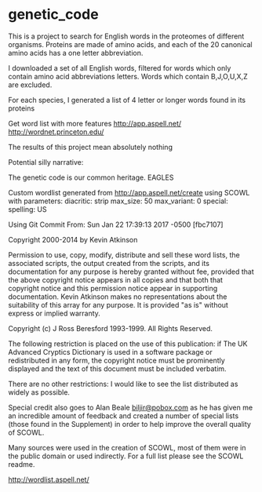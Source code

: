 # genetic_code

This is a project to search for English words in the proteomes of different organisms.  Proteins are made of amino acids, and each of the 20 canonical amino acids has a one letter abbreviation.

I downloaded a set of all English words, filtered for words which only contain amino acid abbreviations letters.  Words which contain B,J,O,U,X,Z are excluded. 

For each species, I generated a list of 4 letter or longer words found in its proteins

Get word list with more features
http://app.aspell.net/
http://wordnet.princeton.edu/

The results of this project mean absolutely nothing






Potential silly narrative: 

The genetic code is our common heritage. EAGLES


Custom wordlist generated from http://app.aspell.net/create using SCOWL
with parameters:
  diacritic: strip
  max_size: 50
  max_variant: 0
  special: <none>
  spelling: US

Using Git Commit From: Sun Jan 22 17:39:13 2017 -0500 [fbc7107]

Copyright 2000-2014 by Kevin Atkinson

  Permission to use, copy, modify, distribute and sell these word
  lists, the associated scripts, the output created from the scripts,
  and its documentation for any purpose is hereby granted without fee,
  provided that the above copyright notice appears in all copies and
  that both that copyright notice and this permission notice appear in
  supporting documentation. Kevin Atkinson makes no representations
  about the suitability of this array for any purpose. It is provided
  "as is" without express or implied warranty.

Copyright (c) J Ross Beresford 1993-1999. All Rights Reserved.

  The following restriction is placed on the use of this publication:
  if The UK Advanced Cryptics Dictionary is used in a software package
  or redistributed in any form, the copyright notice must be
  prominently displayed and the text of this document must be included
  verbatim.

  There are no other restrictions: I would like to see the list
  distributed as widely as possible.

Special credit also goes to Alan Beale <biljir@pobox.com> as he has
given me an incredible amount of feedback and created a number of
special lists (those found in the Supplement) in order to help improve
the overall quality of SCOWL.

Many sources were used in the creation of SCOWL, most of them were in
the public domain or used indirectly.  For a full list please see the
SCOWL readme.

http://wordlist.aspell.net/




